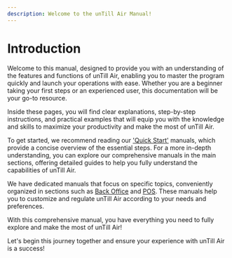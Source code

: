 ```yaml
---
description: Welcome to the unTill Air Manual!
---
```


# Introduction

Welcome to this manual, designed to provide you with an understanding of the features and functions of unTill Air, enabling you to master the program quickly and launch your operations with ease. Whether you are a beginner taking your first steps or an experienced user, this documentation will be your go-to resource.

Inside these pages, you will find clear explanations, step-by-step instructions, and practical examples that will equip you with the knowledge and skills to maximize your productivity and make the most of unTill Air.

To get started, we recommend reading our ['Quick Start'](getting-started/quick-start-food-and-drinks-mode.md) manuals, which provide a concise overview of the essential steps. For a more in-depth understanding, you can explore our comprehensive manuals in the main sections, offering detailed guides to help you fully understand the capabilities of unTill Air.

We have dedicated manuals that focus on specific topics, conveniently organized in sections such as [Back Office](back-office-intro.md) and [POS](pos-intro.md). These manuals help you to customize and regulate unTill Air according to your needs and preferences.

With this comprehensive manual, you have everything you need to fully explore and make the most of unTill Air!

Let's begin this journey together and ensure your experience with unTill Air is a success!
